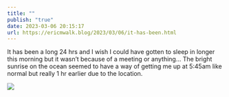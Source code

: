 ```yaml
---
title: ""
publish: "true"
date: 2023-03-06 20:15:17
url: https://ericmwalk.blog/2023/03/06/it-has-been.html
---
```


It has been a long 24 hrs and I wish I could have gotten to sleep in longer this morning but it wasn’t because of a meeting or anything… The bright sunrise on the ocean seemed to have a way of getting me up at 5:45am like normal but really 1 hr earlier due to the location.


![](https://ericmwalk.blog/uploads/2023/09adaf7edb.jpg)